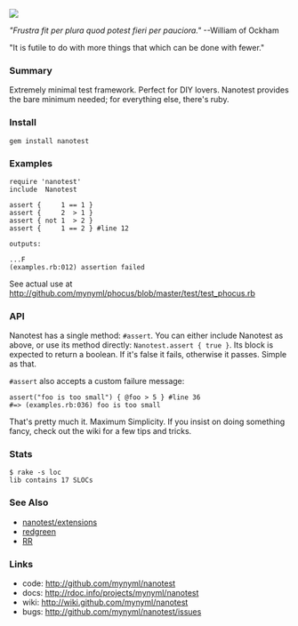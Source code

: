 ![](https://travis-ci.org/404pnf/nanotest.svg)

*"Frustra fit per plura quod potest fieri per pauciora."* --William of Ockham  

"It is futile to do with more things that which can be done with fewer."

### Summary

Extremely minimal test framework. Perfect for DIY lovers. Nanotest provides
the bare minimum needed; for everything else, there's ruby.

### Install

    gem install nanotest

### Examples

    require 'nanotest'
    include  Nanotest

    assert {     1 == 1 }
    assert {     2  > 1 }
    assert { not 1  > 2 }
    assert {     1 == 2 } #line 12

    outputs:

    ...F
    (examples.rb:012) assertion failed

See actual use at <http://github.com/mynyml/phocus/blob/master/test/test_phocus.rb>

### API

Nanotest has a single method: `#assert`. You can either include Nanotest as
above, or use its method directly: `Nanotest.assert { true }`. Its block is
expected to return a boolean. If it's false it fails, otherwise it passes.
Simple as that.

`#assert` also accepts a custom failure message:

    assert("foo is too small") { @foo > 5 } #line 36
    #=> (examples.rb:036) foo is too small

That's pretty much it. Maximum Simplicity. If you insist on doing something
fancy, check out the wiki for a few tips and tricks.

### Stats

    $ rake -s loc
    lib contains 17 SLOCs

### See Also

* [nanotest/extensions][1]
* [redgreen][2]
* [RR][3]

### Links

* code: <http://github.com/mynyml/nanotest>
* docs: <http://rdoc.info/projects/mynyml/nanotest>
* wiki: <http://wiki.github.com/mynyml/nanotest>
* bugs: <http://github.com/mynyml/nanotest/issues>


[1]: http://github.com/mynyml/nanotest_extensions
[2]: http://github.com/mynyml/redgreen
[3]: http://github.com/btakita/rr
